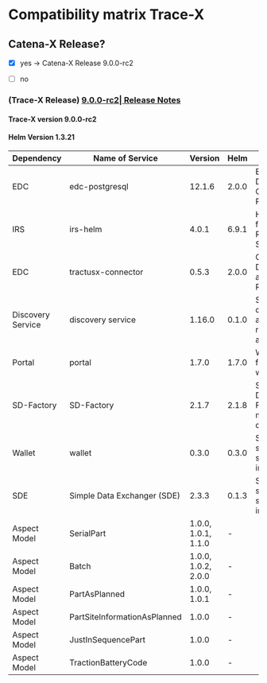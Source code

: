 # Compatibility matrix Trace-X

## Catena-X Release?
- [x] yes -> Catena-X Release 9.0.0-rc2
- [ ] no


### (Trace-X Release)  [9.0.0-rc2| Release Notes](https://github.com/catenax-ng/tx-traceability-foss/releases/tag/9.0.0-rc2)

#### Trace-X version 9.0.0-rc2
#### Helm Version 1.3.21


| Dependency        | Name of Service              | Version             | Helm  | Comments                                            |
|-------------------|------------------------------|---------------------|-------|-----------------------------------------------------|
| EDC               | edc-postgresql               | 12.1.6              | 2.0.0 | Enterprise Data Connector for PostgreSQL            |
| IRS               | irs-helm                     | 4.0.1               | 6.9.1 | Helm charts for Item Relationship Service           |
| EDC               | tractusx-connector           | 0.5.3               | 2.0.0 | Connector for Data Transfer and Registration        |
| Discovery Service | discovery service            | 1.16.0              | 0.1.0 | Service for discovering and registering artifacts   |
| Portal            | portal                       | 1.7.0               | 1.7.0 | Web portal for interacting with Trace-X             |
| SD-Factory        | SD-Factory                   | 2.1.7               | 2.1.8 | Service Discovery Factory for managing dependencies |
| Wallet            | wallet                       | 0.3.0               | 0.3.0 | Secure storage for sensitive information            |
| SDE               | Simple Data Exchanger (SDE)  | 2.3.3               | 0.1.3 | Secure storage for sensitive information            |
| Aspect Model      | SerialPart                   | 1.0.0, 1.0.1, 1.1.0 | -     |                                                     |
| Aspect Model      | Batch                        | 1.0.0, 1.0.2, 2.0.0 | -     |                                                     |
| Aspect Model      | PartAsPlanned                | 1.0.0, 1.0.1        | -     |                                                     |
| Aspect Model      | PartSiteInformationAsPlanned | 1.0.0               | -     |                                                     |
| Aspect Model      | JustInSequencePart           | 1.0.0               | -     |                                                     |
| Aspect Model      | TractionBatteryCode          | 1.0.0               | -     |                                                     |
